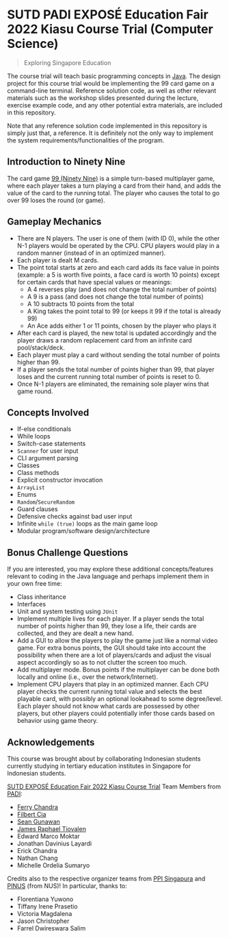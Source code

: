 # SUTD PADI EXPOSÉ Education Fair 2022 Kiasu Course Trial (Computer Science)

> Exploring Singapore Education

The course trial will teach basic programming concepts in [Java](https://www.oracle.com/java/). The design project for this course trial would be implementing the 99 card game on a command-line terminal. Reference solution code, as well as other relevant materials such as the workshop slides presented during the lecture, exercise example code, and any other potential extra materials, are included in this repository.

Note that any reference solution code implemented in this repository is simply just that, a reference. It is definitely not the only way to implement the system requirements/functionalities of the program.

## Introduction to Ninety Nine

The card game [99 (Ninety Nine)](<https://en.wikipedia.org/wiki/Ninety-nine_(addition_card_game)>) is a simple turn-based multiplayer game, where each player takes a turn playing a card from their hand, and adds the value of the card to the running total. The player who causes the total to go over 99 loses the round (or game).

## Gameplay Mechanics

- There are N players. The user is one of them (with ID 0), while the other N-1 players would be operated by the CPU. CPU players would play in a random manner (instead of in an optimized manner).
- Each player is dealt M cards.
- The point total starts at zero and each card adds its face value in points (example: a 5 is worth five points, a face card is worth 10 points) except for certain cards that have special values or meanings:
  - A 4 reverses play (and does not change the total number of points)
  - A 9 is a pass (and does not change the total number of points)
  - A 10 subtracts 10 points from the total
  - A King takes the point total to 99 (or keeps it 99 if the total is already 99)
  - An Ace adds either 1 or 11 points, chosen by the player who plays it
- After each card is played, the new total is updated accordingly and the player draws a random replacement card from an infinite card pool/stack/deck.
- Each player must play a card without sending the total number of points higher than 99.
- If a player sends the total number of points higher than 99, that player loses and the current running total number of points is reset to 0.
- Once N-1 players are eliminated, the remaining sole player wins that game round.

## Concepts Involved

- If-else conditionals
- While loops
- Switch-case statements
- `Scanner` for user input
- CLI argument parsing
- Classes
- Class methods
- Explicit constructor invocation
- `ArrayList`
- Enums
- `Random`/`SecureRandom`
- Guard clauses
- Defensive checks against bad user input
- Infinite `while (true)` loops as the main game loop
- Modular program/software design/architecture

## Bonus Challenge Questions

If you are interested, you may explore these additional concepts/features relevant to coding in the Java language and perhaps implement them in your own free time:

- Class inheritance
- Interfaces
- Unit and system testing using `JUnit`
- Implement multiple lives for each player. If a player sends the total number of points higher than 99, they lose a life, their cards are collected, and they are dealt a new hand.
- Add a GUI to allow the players to play the game just like a normal video game. For extra bonus points, the GUI should take into account the possibility when there are a lot of players/cards and adjust the visual aspect accordingly so as to not clutter the screen too much.
- Add multiplayer mode. Bonus points if the multiplayer can be done both locally and online (i.e., over the network/Internet).
- Implement CPU players that play in an optimized manner. Each CPU player checks the current running total value and selects the best playable card, with possibly an optional lookahead to some degree/level. Each player should not know what cards are possessed by other players, but other players could potentially infer those cards based on behavior using game theory.

## Acknowledgements

This course was brought about by collaborating Indonesian students currently studying in tertiary education institutes in Singapore for Indonesian students.

[SUTD EXPOSÉ Education Fair 2022 Kiasu Course Trial](https://www.xposedufair.com/kiasu-courses/computer-science) Team Members from [PADI](https://sutdindonesia.github.io/):

- [Ferry Chandra](https://github.com/FerryC13)
- [Filbert Cia](https://github.com/FolkLoreee)
- [Sean Gunawan](https://github.com/naffins)
- [James Raphael Tiovalen](https://github.com/jamestiotio)
- Edward Marco Moktar
- Jonathan Davinius Layardi
- Erick Chandra
- Nathan Chang
- Michelle Ordelia Sumaryo

Credits also to the respective organizer teams from [PPI Singapura](https://www.ppisingapura.com/) and [PINUS](https://pinusonline.org/) (from NUS)! In particular, thanks to:

- Florentiana Yuwono
- Tiffany Irene Prasetio
- Victoria Magdalena
- Jason Christopher
- Farrel Dwireswara Salim
